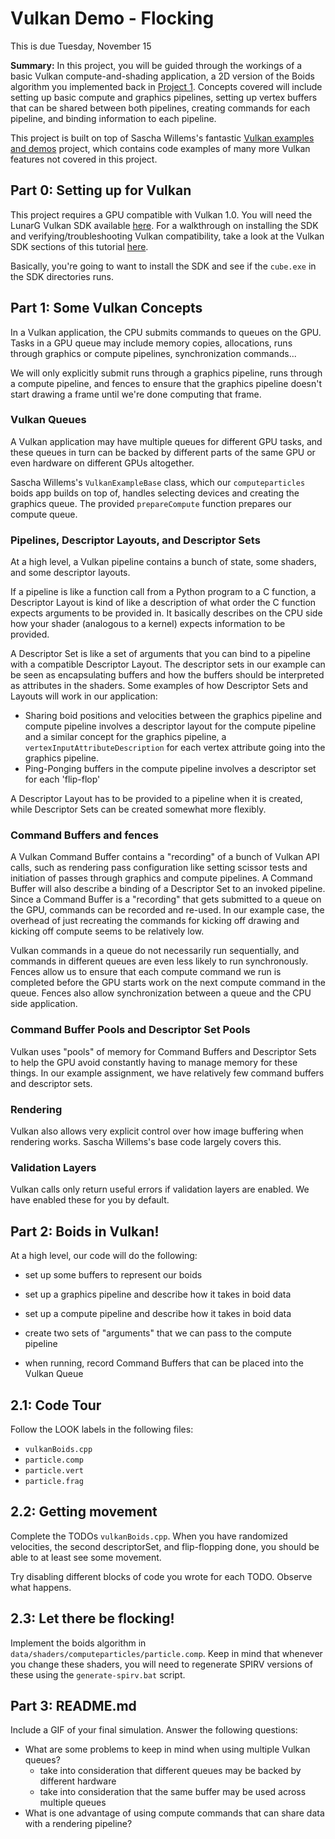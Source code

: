 Vulkan Demo - Flocking
============================

This is due Tuesday, November 15

**Summary:** In this project, you will be guided through the workings of a
basic Vulkan compute-and-shading application, a 2D version of the Boids
algorithm you implemented back in
[Project 1](https://github.com/CIS565-Fall-2016/Project1-CUDA-Flocking).
Concepts covered will include setting up basic compute and graphics pipelines,
setting up vertex buffers that can be shared between both pipelines,
creating commands for each pipeline, and binding information to each pipeline.

This project is built on top of Sascha Willems's fantastic
[Vulkan examples and demos](https://github.com/SaschaWillems/Vulkan) project,
which contains code examples of many more Vulkan features not covered in this
project.

## Part 0: Setting up for Vulkan
This project requires a GPU compatible with Vulkan 1.0. You will need the
LunarG Vulkan SDK available [here](https://vulkan.lunarg.com/).
For a walkthrough on installing the SDK and verifying/troubleshooting Vulkan
compatibility, take a look at the Vulkan SDK sections of this tutorial
[here](https://vulkan-tutorial.com/Development_environment).

Basically, you're going to want to install the SDK and see if the `cube.exe`
in the SDK directories runs.

## Part 1: Some Vulkan Concepts
In a Vulkan application, the CPU submits commands to queues on the GPU.
Tasks in a GPU queue may include memory copies, allocations, runs through
graphics or compute pipelines, synchronization commands...

We will only explicitly submit runs through a graphics pipeline, runs through
a compute pipeline, and fences to ensure that the graphics pipeline doesn't
start drawing a frame until we're done computing that frame.

### Vulkan Queues
A Vulkan application may have multiple queues for different GPU tasks, and these
queues in turn can be backed by different parts of the same GPU or even hardware
on different GPUs altogether.

Sascha Willems's `VulkanExampleBase` class, which our `computeparticles` boids
app builds on top of, handles selecting devices and creating the graphics queue.
The provided `prepareCompute` function prepares our compute queue.

### Pipelines, Descriptor Layouts, and Descriptor Sets
At a high level, a Vulkan pipeline contains a bunch of state, some shaders,
and some descriptor layouts.

If a pipeline is like a function call from a Python program  to a C function,
a Descriptor Layout is kind of like a description of what order the C function
expects arguments to be provided in.
It basically describes on the CPU side how your shader (analogous to a kernel)
expects information to be provided.

A Descriptor Set is like a set of arguments that you can bind to a pipeline with
a compatible Descriptor Layout. The descriptor sets in our example can be seen
as encapsulating buffers and how the buffers should be interpreted as attributes
in the shaders. Some examples of how Descriptor Sets and Layouts will work in our
application:
* Sharing boid positions and velocities between the graphics pipeline and compute
pipeline involves a descriptor layout for the compute pipeline and a similar
concept for the graphics pipeline, a `vertexInputAttributeDescription` for
each vertex attribute going into the graphics pipeline.
* Ping-Ponging buffers in the compute pipeline involves a descriptor set for each
'flip-flop'

A Descriptor Layout has to be provided to a pipeline when it is created, while
Descriptor Sets can be created somewhat more flexibly.

### Command Buffers and fences
A Vulkan Command Buffer contains a "recording" of a bunch of Vulkan API calls,
such as rendering pass configuration like setting scissor tests and initiation
of passes through graphics and compute pipelines.
A Command Buffer will also describe a binding of a Descriptor Set to an invoked
pipeline.
Since a Command Buffer is a "recording" that gets submitted to a queue on the GPU,
commands can be recorded and re-used. In our example case, the overhead of just
recreating the commands for kicking off drawing and kicking off compute seems to
be relatively low.

Vulkan commands in a queue do not necessarily run sequentially, and commands in
different queues are even less likely to run synchronously. Fences allow us to
ensure that each compute command we run is completed before the GPU starts work
on the next compute command in the queue.
Fences also allow synchronization between a queue and the CPU side application.

### Command Buffer Pools and Descriptor Set Pools
Vulkan uses "pools" of memory for Command Buffers and Descriptor Sets to help
the GPU avoid constantly having to manage memory for these things.
In our example assignment, we have relatively few command buffers and
descriptor sets.

### Rendering
Vulkan also allows very explicit control over how image buffering when
rendering works. Sascha Willems's base code largely covers this.

### Validation Layers
Vulkan calls only return useful errors if validation layers are enabled.
We have enabled these for you by default.

## Part 2: Boids in Vulkan!
At a high level, our code will do the following:
* set up some buffers to represent our boids
* set up a graphics pipeline and describe how it takes in boid data
* set up a compute pipeline and describe how it takes in boid data
* create two sets of "arguments" that we can pass to the compute pipeline

* when running, record Command Buffers that can be placed into the Vulkan Queue

## 2.1: Code Tour

Follow the LOOK labels in the following files:
* `vulkanBoids.cpp`
* `particle.comp`
* `particle.vert`
* `particle.frag`

## 2.2: Getting movement

Complete the TODOs `vulkanBoids.cpp`.
When you have randomized velocities, the second descriptorSet, and
flip-flopping done, you should be able to at least see some movement.

Try disabling different blocks of code you wrote for each TODO.
Observe what happens.

## 2.3: Let there be flocking!
Implement the boids algorithm in `data/shaders/computeparticles/particle.comp`.
Keep in mind that whenever you change these shaders, you will need to regenerate
SPIRV versions of these using the `generate-spirv.bat` script.

## Part 3: README.md
Include a GIF of your final simulation. Answer the following questions:

* What are some problems to keep in mind when using multiple Vulkan queues?
  * take into consideration that different queues may be backed by different hardware
  * take into consideration that the same buffer may be used across multiple queues
* What is one advantage of using compute commands that can share data with a
rendering pipeline?

